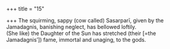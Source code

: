 +++
title = "15"

+++
The squirming, sappy (cow called) Sasarparī, given by the Jamadagnis,  banishing neglect, has bellowed loftily.  
(She like) the Daughter of the Sun has stretched (their [=the  
Jamadagnis’]) fame, immortal and unaging, to the gods.  